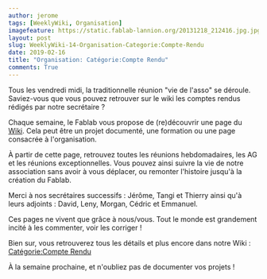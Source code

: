 ```yaml
---
author: jerome
tags: [WeeklyWiki, Organisation]
imagefeature: https://static.fablab-lannion.org/20131218_212416.jpg.jpg
layout: post
slug: WeeklyWiki-14-Organisation-Categorie:Compte-Rendu
date: 2019-02-16
title: "Organisation: Catégorie:Compte Rendu"
comments: True
---
```


Tous les vendredi midi, la traditionnelle réunion "vie de l'asso" se déroule. Saviez-vous que vous pouvez retrouver sur le wiki les comptes rendus rédigés par notre secrétaire ?

Chaque semaine, le Fablab vous propose de (re)découvrir une page du [Wiki](https://wiki.fablab-lannion.org). Cela peut être un projet documenté, une formation ou une page consacrée à l'organisation.

À partir de cette page, retrouvez toutes les réunions hebdomadaires, les AG et les réunions exceptionnelles.
Vous pouvez ainsi suivre la vie de notre association sans avoir à vous déplacer, ou remonter l'histoire jusqu'à la création du Fablab.

Merci à nos secrétaires successifs : Jérôme, Tangi et Thierry ainsi qu'à leurs adjoints : David, Leny, Morgan, Cédric et Emmanuel.

Ces pages ne vivent que grâce à nous/vous. Tout le monde est grandement incité à les commenter, voir les corriger !

Bien sur, vous retrouverez tous les détails et plus encore dans notre Wiki : [Catégorie:Compte Rendu](https://wiki.fablab-lannion.org/index.php?title=Cat%C3%A9gorie:Compte_Rendu)

À la semaine prochaine, et n'oubliez pas de documenter vos projets !

